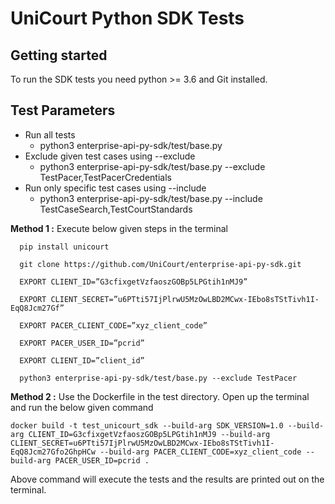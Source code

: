 # UniCourt Python SDK Tests


## Getting started 
To run the SDK tests you need python >= 3.6 and Git installed. 

## Test Parameters
- Run all tests
  - python3 enterprise-api-py-sdk/test/base.py
- Exclude given test cases using --exclude
  - python3 enterprise-api-py-sdk/test/base.py --exclude TestPacer,TestPacerCredentials
- Run only specific test cases using --include
  - python3 enterprise-api-py-sdk/test/base.py --include TestCaseSearch,TestCourtStandards



**Method 1 :**  Execute below given steps in the terminal

```
  pip install unicourt

  git clone https://github.com/UniCourt/enterprise-api-py-sdk.git

  EXPORT CLIENT_ID=”G3cfixgetVzfaoszGOBp5LPGtih1nMJ9”

  EXPORT CLIENT_SECRET=”u6PTti57IjPlrwU5MzOwLBD2MCwx-IEbo8sTStTivh1I-EqQ8Jcm27Gf”

  EXPORT PACER_CLIENT_CODE=”xyz_client_code”

  EXPORT PACER_USER_ID=”pcrid”
  
  EXPORT CLIENT_ID=”client_id”

  python3 enterprise-api-py-sdk/test/base.py --exclude TestPacer
```

**Method 2 :** Use the Dockerfile in the test directory. Open up the terminal and run the below given command

```
docker build -t test_unicourt_sdk --build-arg SDK_VERSION=1.0 --build-arg CLIENT_ID=G3cfixgetVzfaoszGOBp5LPGtih1nMJ9 --build-arg CLIENT_SECRET=u6PTti57IjPlrwU5MzOwLBD2MCwx-IEbo8sTStTivh1I-EqQ8Jcm27Gfo2GhpHCw --build-arg PACER_CLIENT_CODE=xyz_client_code --build-arg PACER_USER_ID=pcrid .
```

  Above command will execute the tests and the results are printed out on the terminal.


